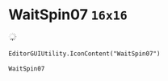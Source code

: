 # WaitSpin07 `16x16`
<img src="/img/WaitSpin07.png" width=16 height=16>

``` CSharp
EditorGUIUtility.IconContent("WaitSpin07")
```
```
WaitSpin07
```
